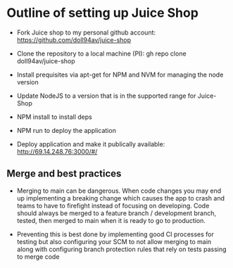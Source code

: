 ﻿# Outline of setting up Juice Shop

- Fork Juice shop to my personal github account: https://github.com/doll94av/juice-shop

- Clone the repository to a local machine (PI): gh repo clone doll94av/juice-shop

- Install prequisites via apt-get for NPM and NVM for managing the node version

- Update NodeJS to a version that is in the supported range for Juice-Shop

- NPM install to install deps

- NPM run to deploy the application

- Deploy application and make it publically available: http://69.14.248.76:3000/#/


## Merge and best practices

- Merging to main can be dangerous. When code changes you may end up implementing a breaking change which causes the app to crash and teams to have to firefight instead of focusing on developing. Code should always be merged to a feature branch / development branch, tested, then merged to main when it is ready to go to production.

- Preventing this is best done by implementing good CI processes for testing but also configuring your SCM to not allow merging to main along with configuring branch protection rules that rely on tests passing to merge code